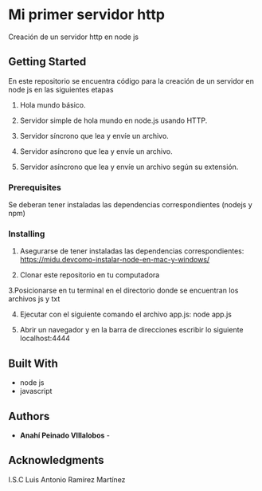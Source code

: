 # Mi primer servidor http

Creación de un servidor http en node js

## Getting Started

En este repositorio se encuentra código para la creación de un servidor en node js en las siguientes etapas

 1) Hola mundo básico.

 2) Servidor simple de hola mundo en node.js usando HTTP.

 3) Servidor síncrono que lea y envíe un archivo.

 4) Servidor asíncrono que lea y envíe un archivo.

 5) Servidor asíncrono que lea y envíe un archivo según su extensión.


### Prerequisites

Se deberan tener instaladas las dependencias correspondientes (nodejs y npm)

### Installing

1. Asegurarse de tener instaladas las dependencias correspondientes: https://midu.devcomo-instalar-node-en-mac-y-windows/

2. Clonar este repositorio en tu computadora 

3.Posicionarse en tu terminal en el directorio donde se encuentran los archivos js y txt

4. Ejecutar con el siguiente comando el archivo app.js:
    node app.js

5. Abrir un navegador y en la barra de direcciones escribir lo siguiente
    localhost:4444


## Built With

* node js
* javascript 


## Authors

* **Anahí Peinado VIllalobos** - 

## Acknowledgments
I.S.C Luis Antonio Ramírez Martínez 
